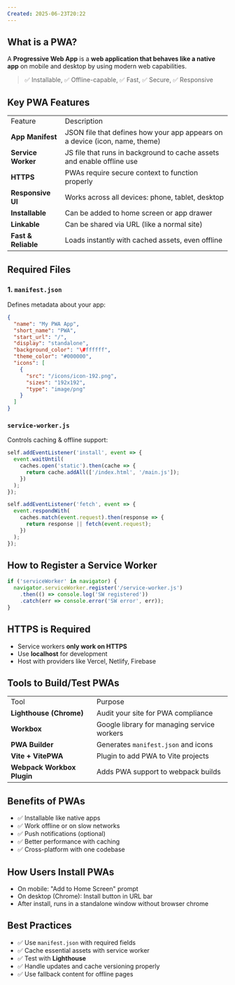 ```yaml
---
Created: 2025-06-23T20:22
---
```

## What is a PWA?

A **Progressive Web App** is a **web application that behaves like a native app** on mobile and desktop by using modern web capabilities.

> ✅ Installable, ✅ Offline-capable, ✅ Fast, ✅ Secure, ✅ Responsive

  

## Key PWA Features

|   |   |
|---|---|
|Feature|Description|
|**App Manifest**|JSON file that defines how your app appears on a device (icon, name, theme)|
|**Service Worker**|JS file that runs in background to cache assets and enable offline use|
|**HTTPS**|PWAs require secure context to function properly|
|**Responsive UI**|Works across all devices: phone, tablet, desktop|
|**Installable**|Can be added to home screen or app drawer|
|**Linkable**|Can be shared via URL (like a normal site)|
|**Fast & Reliable**|Loads instantly with cached assets, even offline|

  

## Required Files

### 1. `manifest.json`

Defines metadata about your app:

```JSON
{
  "name": "My PWA App",
  "short_name": "PWA",
  "start_url": "/",
  "display": "standalone",
  "background_color": "\#ffffff",
  "theme_color": "#000000",
  "icons": [
    {
      "src": "/icons/icon-192.png",
      "sizes": "192x192",
      "type": "image/png"
    }
  ]
}
```

  

### `service-worker.js`

Controls caching & offline support:

```JavaScript
self.addEventListener('install', event => {
  event.waitUntil(
    caches.open('static').then(cache => {
      return cache.addAll(['/index.html', '/main.js']);
    })
  );
});

self.addEventListener('fetch', event => {
  event.respondWith(
    caches.match(event.request).then(response => {
      return response || fetch(event.request);
    })
  );
});
```

  

## How to Register a Service Worker

```JavaScript
if ('serviceWorker' in navigator) {
  navigator.serviceWorker.register('/service-worker.js')
    .then(() => console.log('SW registered'))
    .catch(err => console.error('SW error', err));
}
```

  

## HTTPS is Required

- Service workers **only work on HTTPS**
- Use **localhost** for development
- Host with providers like Vercel, Netlify, Firebase

## Tools to Build/Test PWAs

|   |   |
|---|---|
|Tool|Purpose|
|**Lighthouse (Chrome)**|Audit your site for PWA compliance|
|**Workbox**|Google library for managing service workers|
|**PWA Builder**|Generates `manifest.json` and icons|
|**Vite + VitePWA**|Plugin to add PWA to Vite projects|
|**Webpack Workbox Plugin**|Adds PWA support to webpack builds|

  

## Benefits of PWAs

- ✅ Installable like native apps
- ✅ Work offline or on slow networks
- ✅ Push notifications (optional)
- ✅ Better performance with caching
- ✅ Cross-platform with one codebase

  

## How Users Install PWAs

- On mobile: "Add to Home Screen" prompt
- On desktop (Chrome): Install button in URL bar
- After install, runs in a standalone window without browser chrome

  

## Best Practices

- ✅ Use `manifest.json` with required fields
- ✅ Cache essential assets with service worker
- ✅ Test with **Lighthouse**
- ✅ Handle updates and cache versioning properly
- ✅ Use fallback content for offline pages